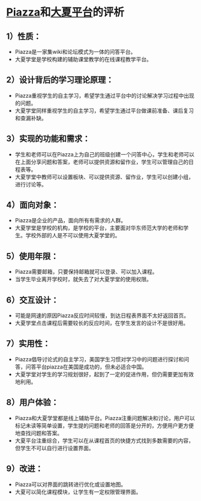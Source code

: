 # [Piazza](https://piazza.com/)和[大夏平台](https://elearning.ecnu.edu.cn/)的评析

## 1）性质：
* Piazza是一家集wiki和论坛模式为一体的问答平台。
* 大夏学堂是学校构建的辅助课堂教学的在线课程教学平台。

## 2）设计背后的学习理论原理：
* Piazza重视学生的自主学习，希望学生通过平台中的讨论解决学习过程中出现的问题。
* 大夏学堂同样重视学生的自主学习，希望学生通过平台做课前准备、课后复习和查漏补缺。

## 3）实现的功能和需求：
* 学生和老师可以在Piazza上为自己的班级创建一个问答中心，学生和老师可以在上面分享问题和答案，老师可以提供资源和留作业，学生可以管理自己的日程表等。
*  大夏学堂中教师可以设置板块、可以提供资源、留作业，学生可以创建小组，进行讨论等。

## 4）面向对象：
* Piazza是企业的产品，面向所有有需求的人群。
* 大夏学堂是学校的机构，是学校的平台，主要面对华东师范大学的老师和学生。学校外部的人是不可以使用大夏学堂的。

## 5）使用年限：
* Piazza需要邮箱，只要保持邮箱就可以登录、可以加入课程。
* 当学生毕业离开学校时，就失去了对大夏学堂的使用权限。

## 6）交互设计：
* 可能是网速的原因Piazza反应时间较慢，到达日程表界面不太好返回首页。
* 大夏学堂点击课程后需要较长的反应时间，在学生发言的设计不是很好用。

## 7）实用性：
* Piazza倡导讨论式的自主学习，美国学生习惯对学习中的问题进行探讨和问答，问答平台piazza在美国是成功的，但未必适合中国。
* 大夏学堂对学生的学习规划很好，起到了一定的促进作用，但仍需要更加有效地利用。

## 8）用户体验：
* Piazza和大夏学堂都是线上辅助平台。Piazza注重问题解决和讨论，用户可以标记未读等简单设置，学生提的问题和老师的回答是分开的，方便用户更方便地查找问题和答案。
* 大夏平台注重综合，学生可以在从课程首页的快捷方式找到多数需要的内容，但学生不可以自行进行设置界面。

## 9）改进：
* Piazza可以对界面的跳转进行优化或设置地图。
* 大夏可以简化课程模块，让学生有一定权限管理界面。



